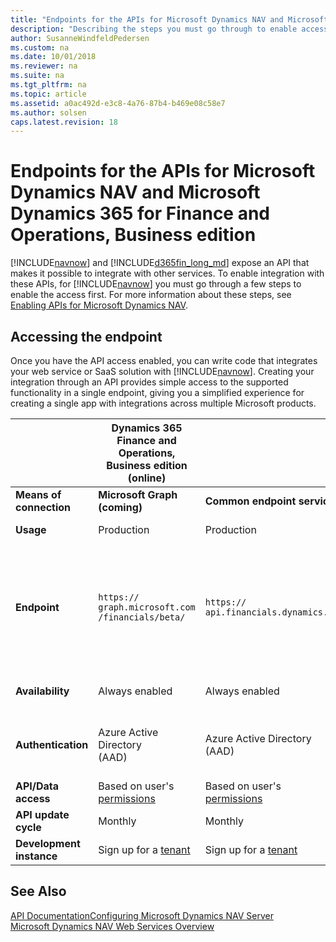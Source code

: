 ```yaml
---
title: "Endpoints for the APIs for Microsoft Dynamics NAV and Microsoft Dynamics 365 for Finance and Operations, Business edition"
description: "Describing the steps you must go through to enable access to the APIs in on-prem and cloud product versions."
author: SusanneWindfeldPedersen
ms.custom: na
ms.date: 10/01/2018
ms.reviewer: na
ms.suite: na
ms.tgt_pltfrm: na
ms.topic: article
ms.assetid: a0ac492d-e3c8-4a76-87b4-b469e08c58e7
ms.author: solsen
caps.latest.revision: 18
---
```


# Endpoints for the APIs for Microsoft Dynamics NAV and Microsoft Dynamics 365 for Finance and Operations, Business edition 
[!INCLUDE[navnow](includes/navnow_md.md)] and [!INCLUDE[d365fin_long_md](includes/d365fin_long_md.md)] expose an API that makes it possible to integrate with other services. To enable integration with these APIs, for [!INCLUDE[navnow](includes/navnow_md.md)] you must go through a few steps to enable the access first. For more information about these steps, see [Enabling APIs for Microsoft Dynamics NAV](enabling-apis-for-dynamics-nav.md).

## Accessing the endpoint
Once you have the API access enabled, you can write code that integrates your web service or SaaS solution with [!INCLUDE[navnow](includes/navnow_md.md)]. Creating your integration through an API provides simple access to the supported functionality in a single endpoint, giving you a simplified experience for creating a single app with integrations across multiple Microsoft products. 

||Dynamics 365<br>Finance and Operations,<br>Business edition (online)|||Microsoft Dynamics<br> NAV 2018 (on-prem)|
|--|--|--|--|--|
|**Means of connection**|**Microsoft Graph (coming)**|**Common endpoint service**|**Direct tenant**|**Direct installation**|
|**Usage**|Production|Production|Rapid development and testing only|Production|
|**Endpoint**|`https://`<br>`graph.microsoft.com`<br>`/financials/beta/`| `https://`<br>`api.financials.dynamics.com`|`https://`<br>`<tenant url>:7048/MS/api/<API version>/`<br>  Example: `https://`<br>`contoso.com:7048/api/beta`|OData base URL in installation: <br> `https://`<br>`<base URL>:<port>/v1.0/api/<API version>/` <br> Example: `https://`<br>`nav.contoso.com:7048`<br>`/v1.0/api/beta/` <br> Must be exposed through a firewall.|
|**Availability**|Always enabled|Always enabled|Always enabled|Disabled by default.<br> Must be enabled by the administrator.|
|**Authentication**|Azure Active Directory<br> (AAD)|Azure Active Directory<br> (AAD)|Basic authentication.<br> Username and [web service<br> access key](developer/devenv-develop-connect-apps-for-fin.md) as password.|Basic authentication.<br> Username and [web service<br> access key](developer/devenv-develop-connect-apps-for-fin.md) as password.|
|**API/Data access**|Based on user's<br> [permissions](permissions-on-database-objects.md)|Based on user's<br> [permissions](permissions-on-database-objects.md)|Based on user's<br> [permissions](permissions-on-database-objects.md)|Based on user's<br> [permissions](permissions-on-database-objects.md)|
|**API update cycle**|Monthly|Monthly|Monthly|Hotfixes installed by partner|
|**Development instance**|Sign up for a [tenant](https://go.microsoft.com/fwlink/?linkid=847861)|Sign up for a [tenant](https://go.microsoft.com/fwlink/?linkid=847861)|Sign up for a [tenant](https://go.microsoft.com/fwlink/?linkid=847861)|Get [Docker](https://aka.ms/bcsandboxazure) instance|

## See Also
[API Documentation](dynamics-nav/api-reference/v1.0/index.md)[Configuring Microsoft Dynamics NAV Server](configuring-microsoft-dynamics-nav-server.md)  
[Microsoft Dynamics NAV Web Services Overview](microsoft-dynamics-nav-web-services-overview.md)  